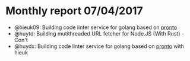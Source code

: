 # Monthly report 07/04/2017

- @hieuk09: Building code linter service for golang based on [pronto](https://github.com/mmozuras/pronto)
- @huytd: Building mutithreaded URL fetcher for Node.JS (With Rust) - Con't
- @huydx: Building code linter service for golang based on [pronto](https://github.com/mmozuras/pronto) with hieuk
